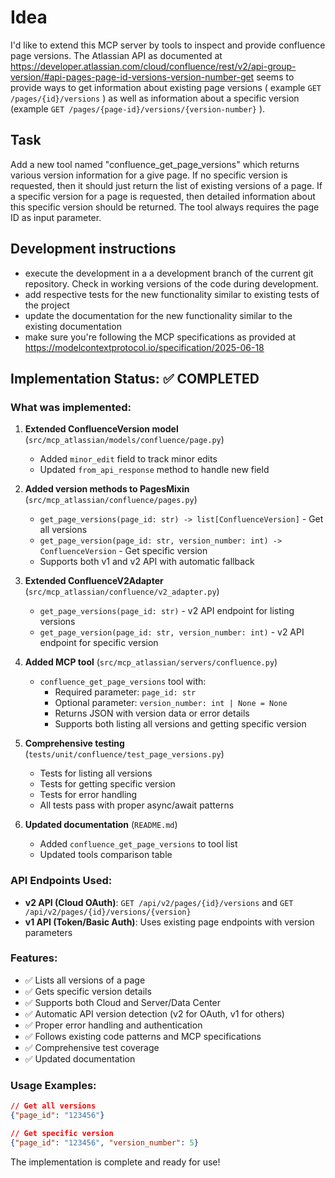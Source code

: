 # Idea
I'd like to extend this MCP server by tools to inspect and provide confluence page versions. The Atlassian API as documented at https://developer.atlassian.com/cloud/confluence/rest/v2/api-group-version/#api-pages-page-id-versions-version-number-get seems to provide ways to get information about existing page versions ( example `GET /pages/{id}/versions` ) as well as information about a specific version (example `GET /pages/{page-id}/versions/{version-number}` ). 

## Task
Add a new tool named "confluence_get_page_versions" which returns various version information for a give page. If no specific version is requested, then it should just return the list of existing versions of a page. If a specific version for a page is requested, then detailed information about this specific version should be returned. The tool always requires the page ID as input parameter. 

## Development instructions
* execute the development in a a development branch of the current git repository. Check in working versions of the code during development.
* add respective tests for the new functionality similar to existing tests of the project
* update the documentation for the new functionality similar to the existing documentation 
* make sure you're following the MCP specifications as provided at https://modelcontextprotocol.io/specification/2025-06-18

## Implementation Status: ✅ COMPLETED

### What was implemented:

1. **Extended ConfluenceVersion model** (`src/mcp_atlassian/models/confluence/page.py`)
   - Added `minor_edit` field to track minor edits
   - Updated `from_api_response` method to handle new field

2. **Added version methods to PagesMixin** (`src/mcp_atlassian/confluence/pages.py`)
   - `get_page_versions(page_id: str) -> list[ConfluenceVersion]` - Get all versions
   - `get_page_version(page_id: str, version_number: int) -> ConfluenceVersion` - Get specific version
   - Supports both v1 and v2 API with automatic fallback

3. **Extended ConfluenceV2Adapter** (`src/mcp_atlassian/confluence/v2_adapter.py`)
   - `get_page_versions(page_id: str)` - v2 API endpoint for listing versions
   - `get_page_version(page_id: str, version_number: int)` - v2 API endpoint for specific version

4. **Added MCP tool** (`src/mcp_atlassian/servers/confluence.py`)
   - `confluence_get_page_versions` tool with:
     - Required parameter: `page_id: str`
     - Optional parameter: `version_number: int | None = None`
     - Returns JSON with version data or error details
     - Supports both listing all versions and getting specific version

5. **Comprehensive testing** (`tests/unit/confluence/test_page_versions.py`)
   - Tests for listing all versions
   - Tests for getting specific version
   - Tests for error handling
   - All tests pass with proper async/await patterns

6. **Updated documentation** (`README.md`)
   - Added `confluence_get_page_versions` to tool list
   - Updated tools comparison table

### API Endpoints Used:
- **v2 API (Cloud OAuth)**: `GET /api/v2/pages/{id}/versions` and `GET /api/v2/pages/{id}/versions/{version}`
- **v1 API (Token/Basic Auth)**: Uses existing page endpoints with version parameters

### Features:
- ✅ Lists all versions of a page
- ✅ Gets specific version details
- ✅ Supports both Cloud and Server/Data Center
- ✅ Automatic API version detection (v2 for OAuth, v1 for others)
- ✅ Proper error handling and authentication
- ✅ Follows existing code patterns and MCP specifications
- ✅ Comprehensive test coverage
- ✅ Updated documentation

### Usage Examples:
```json
// Get all versions
{"page_id": "123456"}

// Get specific version
{"page_id": "123456", "version_number": 5}
```

The implementation is complete and ready for use!
